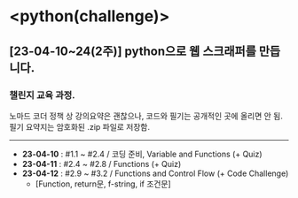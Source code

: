 # <python(challenge)>
## [23-04-10~24(2주)] python으로 웹 스크래퍼를 만듭니다.
### 챌린지 교육 과정.

노마드 코더 정책 상 강의요약은 괜찮으나, 코드와 필기는 공개적인 곳에 올리면 안 됨.  
필기 요약지는 암호화된 .zip 파일로 저장함.

---

- **23-04-10** : #1.1 ~ #2.4 / 코딩 준비, Variable and Functions (+ Quiz)
- **23-04-11** : #2.4 ~ #2.8 / Functions (+ Quiz)
- **23-04-12** : #2.9 ~ #3.2 / Functions and Control Flow (+ Code Challenge)
    - [Function, return문, f-string, if 조건문]